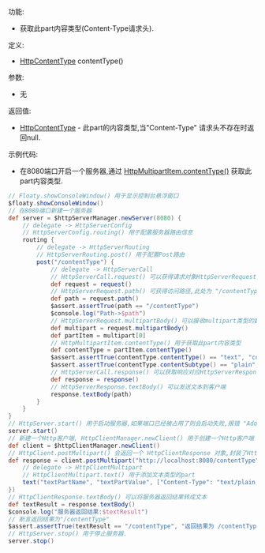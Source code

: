功能:

+ 获取此part内容类型(Content-Type请求头).

定义:

+ [HttpContentType](/API/Network/HttpCommon/HttpContentType/README.md) contentType()

参数:

+ 无

返回值:

+ [HttpContentType](/API/Network/HttpCommon/HttpContentType/README.md) - 此part的内容类型,当"Content-Type"
  请求头不存在时返回null.

示例代码:

+ 在8080端口开启一个服务器,通过
  [HttpMultipartItem.contentType()](/API/Network/HttpCommon/HttpMultipartItem/README.md?id=contentType)
  获取此part内容类型.

```groovy
// Floaty.showConsoleWindow() 用于显示控制台悬浮窗口
$floaty.showConsoleWindow()
// 在8080端口新建一个服务器
def server = $httpServerManager.newServer(8080) {
    // delegate -> HttpServerConfig
    // HttpServerConfig.routing() 用于配置服务器路由信息
    routing {
        // delegate -> HttpServerRouting
        // HttpServerRouting.post() 用于配置Post路由
        post("/contentType") {
            // delegate -> HttpServerCall
            // HttpServerCall.request() 可以获得请求对象HttpServerRequest
            def request = request()
            // HttpServerRequest.path() 可获得访问路径,此处为 "/contentType"
            def path = request.path()
            $assert.assertTrue(path == "/contentType")
            $console.log("Path->$path")
            // HttpServerRequest.multipartBody() 可以接收multipart类型的数据, 返回值类型为 List<HttpMultipartItem>
            def multipart = request.multipartBody()
            def partItem = multipart[0]
            // HttpMultipartItem.contentType() 用于获取此part内容类型
            def contentType = partItem.contentType()
            $assert.assertTrue(contentType.contentType() == "text", "content type")
            $assert.assertTrue(contentType.contentSubtype() == "plain", "content subtype")
            // HttpServerCall.response() 可以获取响应对应HttpServerResponse
            def response = response()
            // HttpServerResponse.textBody() 可以发送文本到客户端
            response.textBody(path)
        }
    }
}
// HttpServer.start() 用于启动服务器,如果端口已经被占用了则会启动失败,报错 "Address already in use"
server.start()
// 新建一个Http客户端, HttpClientManager.newClient() 用于创建一个Http客户端
def client = $httpClientManager.newClient()
// HttpClient.postMultipart() 会返回一个 HttpClientResponse 对象,封装了Http响应信息
def response = client.postMultipart("http://localhost:8080/contentType", {
    // delegate -> HttpClientMultipart
    // HttpClientMultipart.text() 用于添加文本类型的part
    text("textPartName", "textPartValue", ["Content-Type": "text/plain; charset=utf-8"])
})
// HttpClientResponse.textBody() 可以将服务器返回结果转成文本
def textResult = response.textBody()
$console.log("服务器返回结果:$textResult")
// 断言返回结果为"/contentType"
$assert.assertTrue(textResult == "/contentType", "返回结果为 /contentType")
// HttpServer.stop() 用于停止服务器.
server.stop()
```